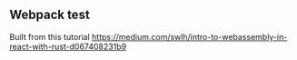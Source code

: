 ## Webpack test

Built from this tutorial
https://medium.com/swlh/intro-to-webassembly-in-react-with-rust-d067408231b9

